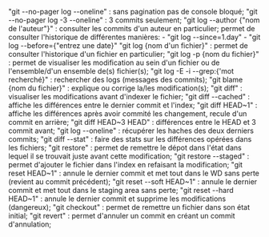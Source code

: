 "git --no-pager log --oneline" : sans pagination pas de console bloqué;
"git --no-pager log -3 --oneline" : 3 commits seulement;
"git log --author {"nom de l'auteur"}" : consulter les commits d'un auteur en particulier;
permet de consulter l'historique de différentes manières:
    - "git log --since=1.day"
    - "git log --before={"entrez une date}"
"git log {nom d'un fichier}" : permet de consulter l'historique d'un fichier en particulier;
"git log -p {nom du fichier}" : permet de visualiser les modification au sein d'un fichier ou de l'ensemble/d'un ensemble de(s) fichier(s);
"git log -E -i --grep:{'mot recherché}" : rechercher des logs (messages des commits);
"git blame {nom du fichier}" : explique ou corrige la/les modification(s);
"git diff" : visualiser les modifications avant d'indexer le fichier;
"git diff --cached" : affiche les différences entre le dernier commit et l'index;
"git diff HEAD~1" : affiche les différences après avoir commité les changement, recule d'un commit en arrière;
"git diff HEAD~3 HEAD" : différences entre le HEAD et 3 commit avant;
"git log --oneline" : récupérer les haches des deux derniers commits;
"git diff --stat" : faire des stats sur les différences opérées dans les fichiers;
"git restore" : permet de remettre le dépot dans l'état dans lequel il se trouvait juste avant cette modification;
"git restore --staged" : permet d'ajouter le fichier dans l'index en refaisant la modification;
"git reset HEAD~1" : annule le dernier commit et met tout dans le WD sans perte (revient au commit précédent);
"git reset --soft HEAD~1" : annule le dernier commit et met tout dans le staging area sans perte; 
"git reset --hard HEAD~1" : annule le dernier commit et supprime les modifications (dangereux);
"git checkout" : permet de remettre un fichier dans son état initial;
"git revert" : permet d'annuler un commit en créant un commit d'annulation;